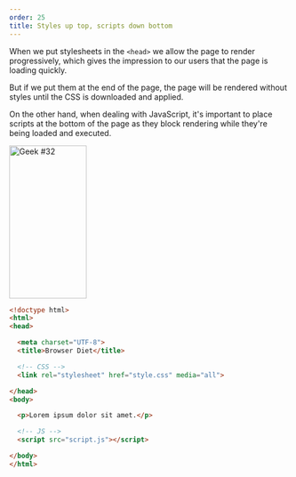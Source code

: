 ```yaml
---
order: 25
title: Styles up top, scripts down bottom
---
```


When we put stylesheets in the `<head>` we allow the page to render progressively, which gives the impression to our users that the page is loading quickly.

But if we put them at the end of the page, the page will be rendered without styles until the CSS is downloaded and applied.

On the other hand, when dealing with JavaScript, it's important to place scripts at the bottom of the page as they block rendering while they're being loaded and executed.

<div class="img-right">
  <img id="geek-32" class="icos-geek" src="http://browserdiet.com/img/32.png" alt="Geek #32" width="139" height="275" />
</div>

```html
<!doctype html>
<html>
<head>

  <meta charset="UTF-8">
  <title>Browser Diet</title>

  <!-- CSS -->
  <link rel="stylesheet" href="style.css" media="all">

</head>
<body>

  <p>Lorem ipsum dolor sit amet.</p>

  <!-- JS -->
  <script src="script.js"></script>

</body>
</html>
```